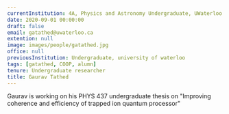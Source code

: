 ```yaml
---
currentInstitution: 4A, Physics and Astronomy Undergraduate, UWaterloo
date: 2020-09-01 00:00:00
draft: false
email: gatathed@uwaterloo.ca
extention: null
image: images/people/gatathed.jpg
office: null
previousInstitution: Undergraduate, university of waterloo
tags: [gatathed, COOP, alumn]
tenure: Undergraduate researcher
title: Gaurav Tathed
---
```


Gaurav is working on his PHYS 437 undergraduate thesis on "Improving coherence and efficiency of trapped ion quantum processor"